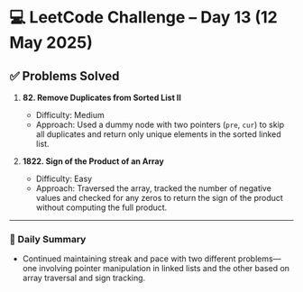 # 💻 LeetCode Challenge – Day 13 (12 May 2025)

## ✅ Problems Solved

1. **82. Remove Duplicates from Sorted List II**  
   - Difficulty: Medium  
   - Approach: Used a dummy node with two pointers (`pre`, `cur`) to skip all duplicates and return only unique elements in the sorted linked list.

2. **1822. Sign of the Product of an Array**  
   - Difficulty: Easy  
   - Approach: Traversed the array, tracked the number of negative values and checked for any zeros to return the sign of the product without computing the full product.

---

### 🌟 Daily Summary
- Continued maintaining streak and pace with two different problems—one involving pointer manipulation in linked lists and the other based on array traversal and sign tracking.
